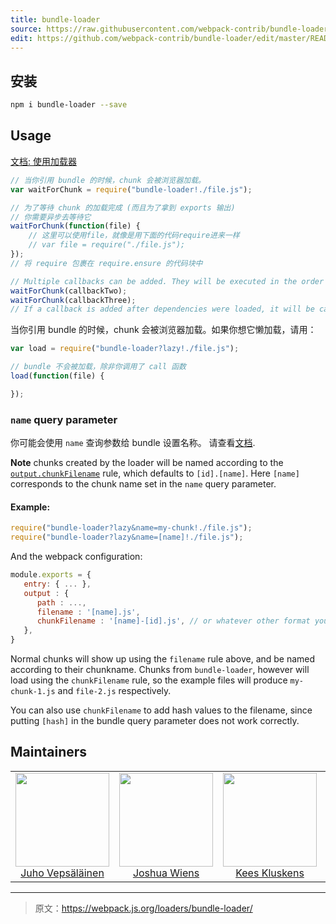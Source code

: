 ```yaml
---
title: bundle-loader
source: https://raw.githubusercontent.com/webpack-contrib/bundle-loader/master/README.md
edit: https://github.com/webpack-contrib/bundle-loader/edit/master/README.md
---
```

## 安装

```bash
npm i bundle-loader --save
```

## Usage

[文档: 使用加载器](http://webpack.github.io/docs/using-loaders.html)

``` javascript
// 当你引用 bundle 的时候，chunk 会被浏览器加载。
var waitForChunk = require("bundle-loader!./file.js");

// 为了等待 chunk 的加载完成 (而且为了拿到 exports 输出)
// 你需要异步去等待它
waitForChunk(function(file) {
	// 这里可以使用file，就像是用下面的代码require进来一样
	// var file = require("./file.js");
});
// 将 require 包裹在 require.ensure 的代码块中

// Multiple callbacks can be added. They will be executed in the order of addition.
waitForChunk(callbackTwo);
waitForChunk(callbackThree);
// If a callback is added after dependencies were loaded, it will be called immediately.
```

当你引用 bundle 的时候，chunk 会被浏览器加载。如果你想它懒加载，请用：

``` javascript
var load = require("bundle-loader?lazy!./file.js");

// bundle 不会被加载，除非你调用了 call 函数
load(function(file) {

});
```
### `name` query parameter

你可能会使用 `name` 查询参数给 bundle 设置名称。
请查看[文档](https://github.com/webpack/loader-utils#interpolatename).

**Note** chunks created by the loader will be named according to the
[`output.chunkFilename`](https://webpack.js.org/configuration/output/#output-chunkfilename) rule, which defaults to `[id].[name]`.
Here `[name]` corresponds to the chunk name set in the `name` query parameter.

#### Example:

``` js
require("bundle-loader?lazy&name=my-chunk!./file.js");
require("bundle-loader?lazy&name=[name]!./file.js");
```
And the webpack configuration:
``` js
module.exports = {
   entry: { ... },
   output : {
      path : ...,
      filename : '[name].js',
      chunkFilename : '[name]-[id].js', // or whatever other format you want.
   },
}
```

Normal chunks will show up using the `filename` rule above, and be named according to their chunkname.
Chunks from `bundle-loader`, however will load using the `chunkFilename` rule, so the example files will produce `my-chunk-1.js` and `file-2.js` respectively.

You can also use `chunkFilename` to add hash values to the filename, since putting `[hash]` in the bundle query parameter does not work correctly.

## Maintainers

<table>
  <tbody>
    <tr>
      <td align="center">
        <img width="150" height="150"
        src="https://avatars3.githubusercontent.com/u/166921?v=3&s=150">
        </br>
        <a href="https://github.com/bebraw">Juho Vepsäläinen</a>
      </td>
      <td align="center">
        <img width="150" height="150"
        src="https://avatars2.githubusercontent.com/u/8420490?v=3&s=150">
        </br>
        <a href="https://github.com/d3viant0ne">Joshua Wiens</a>
      </td>
      <td align="center">
        <img width="150" height="150"
        src="https://avatars3.githubusercontent.com/u/533616?v=3&s=150">
        </br>
        <a href="https://github.com/SpaceK33z">Kees Kluskens</a>
      </td>
      <td align="center">
        <img width="150" height="150"
        src="https://avatars3.githubusercontent.com/u/3408176?v=3&s=150">
        </br>
        <a href="https://github.com/TheLarkInn">Sean Larkin</a>
      </td>
    </tr>
  <tbody>
</table>


[npm]: https://img.shields.io/npm/v/bundle-loader.svg
[npm-url]: https://npmjs.com/package/bundle-loader

[deps]: https://david-dm.org/webpack-contrib/bundle-loader.svg
[deps-url]: https://david-dm.org/webpack-contrib/bundle-loader

[chat]: https://img.shields.io/badge/gitter-webpack%2Fwebpack-brightgreen.svg
[chat-url]: https://gitter.im/webpack/webpack

***

> 原文：https://webpack.js.org/loaders/bundle-loader/